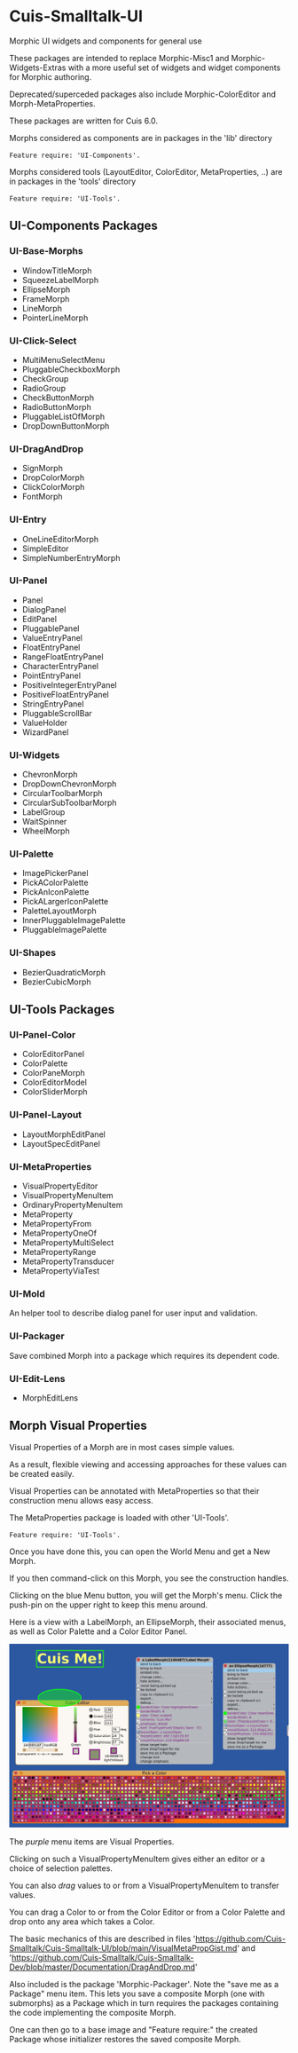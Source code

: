 # Cuis-Smalltalk-UI
Morphic UI widgets and components for general use

These packages are intended to replace 
Morphic-Misc1 and Morphic-Widgets-Extras 
with a more useful set of 
widgets and widget components 
for Morphic authoring.

Deprecated/superceded packages also include
Morphic-ColorEditor and Morph-MetaProperties.


These packages are written for Cuis 6.0.

Morphs considered as components are in packages in the 'lib' directory

```smalltalk
Feature require: 'UI-Components'.
```

Morphs considered tools (LayoutEditor, ColorEditor, MetaProperties, ..) are in packages in the 'tools' directory

```smalltalk
Feature require: 'UI-Tools'.
```

## UI-Components Packages

### UI-Base-Morphs
- WindowTitleMorph
- SqueezeLabelMorph
- EllipseMorph
- FrameMorph
- LineMorph
- PointerLineMorph

### UI-Click-Select
- MultiMenuSelectMenu
- PluggableCheckboxMorph
- CheckGroup
- RadioGroup
- CheckButtonMorph
- RadioButtonMorph
- PluggableListOfMorph
- DropDownButtonMorph

### UI-DragAndDrop
- SignMorph
- DropColorMorph
- ClickColorMorph
- FontMorph

### UI-Entry
- OneLineEditorMorph
- SimpleEditor
- SimpleNumberEntryMorph

### UI-Panel
- Panel
- DialogPanel
- EditPanel
- PluggablePanel
- ValueEntryPanel
- FloatEntryPanel
- RangeFloatEntryPanel
- CharacterEntryPanel
- PointEntryPanel
- PositiveIntegerEntryPanel
- PositiveFloatEntryPanel
- StringEntryPanel
- PluggableScrollBar
- ValueHolder
- WizardPanel

### UI-Widgets
- ChevronMorph
- DropDownChevronMorph
- CircularToolbarMorph
- CircularSubToolbarMorph
- LabelGroup
- WaitSpinner
- WheelMorph

### UI-Palette
- ImagePickerPanel
- PickAColorPalette
- PickAnIconPalette
- PickALargerIconPalette
- PaletteLayoutMorph
- InnerPluggableImagePalette
- PluggableImagePalette

### UI-Shapes
- BezierQuadraticMorph
- BezierCubicMorph

## UI-Tools Packages

### UI-Panel-Color
- ColorEditorPanel
- ColorPalette
- ColorPaneMorph
- ColorEditorModel
- ColorSliderMorph

### UI-Panel-Layout
- LayoutMorphEditPanel
- LayoutSpecEditPanel

### UI-MetaProperties
- VisualPropertyEditor
- VisualPropertyMenuItem
- OrdinaryPropertyMenuItem
- MetaProperty
- MetaPropertyFrom
- MetaPropertyOneOf
- MetaPropertyMultiSelect
- MetaPropertyRange
- MetaPropertyTransducer
- MetaPropertyViaTest

### UI-Mold
An helper tool to describe  dialog panel for user input and validation.

### UI-Packager
Save combined Morph into a package which requires its dependent code.

### UI-Edit-Lens
- MorphEditLens

## Morph Visual Properties

Visual Properties of a Morph are in most cases simple values.

As a result, flexible viewing and accessing approaches for these values can be created easily.

Visual Properties can be annotated with MetaProperties so that
their construction menu allows easy access.

The MetaProperties package is loaded with other 'UI-Tools'.

```smalltalk
Feature require: 'UI-Tools'.
```
Once you have done this, you can open the World Menu and get a New Morph.

If you then command-click on this Morph, you see the construction handles.

Clicking on the blue Menu button, you will get the Morph's menu.
Click the push-pin on the upper right to keep this menu around.

Here is a view with a LabelMorph, an EllipseMorph, their associated menus,
as well as Color Palette and a Color Editor Panel.

![Visual Morph Properties](MorphVisualProps.jpeg)

The _purple_ menu items are Visual Properties.

Clicking on such a VisualPropertyMenuItem gives
either an editor or a choice of selection palettes.

You can also _drag_ values to or from a VisualPropertyMenuItem
to transfer values.

You can drag a Color to or from the Color Editor or from a Color Palette
and drop onto any area which takes a Color.

The basic mechanics of this are described in files
'https://github.com/Cuis-Smalltalk/Cuis-Smalltalk-UI/blob/main/VisualMetaPropGist.md'
and
'https://github.com/Cuis-Smalltalk/Cuis-Smalltalk-Dev/blob/master/Documentation/DragAndDrop.md' 

Also included is the package 'Morphic-Packager'.
Note the "save me as a Package" menu item.
This lets you save a composite Morph (one with submorphs) as a Package
which in turn requires the packages containing the code implementing
the composite Morph.

One can then go to a base image and "Feature require:" the created Package
whose initializer restores the saved composite Morph.

